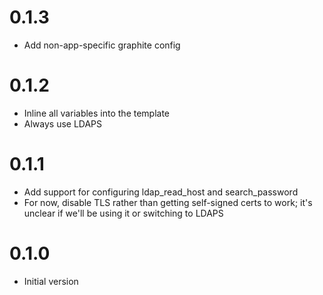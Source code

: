 # 0.1.3

* Add non-app-specific graphite config

# 0.1.2

* Inline all variables into the template
* Always use LDAPS

# 0.1.1

* Add support for configuring ldap_read_host and search_password
* For now, disable TLS rather than getting self-signed certs to work; it's unclear if we'll be using it or switching to LDAPS

# 0.1.0

* Initial version
